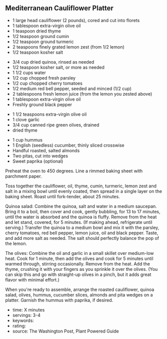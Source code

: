 Mediterranean Cauliflower Platter
-----

- 1 large head cauliflower (2 pounds), cored and cut into florets
- 1 tablespoon extra-virgin olive oil
- 1 teaspoon dried thyme
- 1/2 teaspoon ground cumin
- 1/2 teaspoon ground turmeric
- 2 teaspoons finely grated lemon zest (from 1/2 lemon)
- 1/2 teaspoon kosher salt
<!-- -->
- 3/4 cup dried quinoa, rinsed as needed
- 1/2 teaspoon kosher salt, or more as needed
- 1 1/2 cups water
- 1/2 cup chopped fresh parsley
- 1/2 cup chopped cherry tomatoes
- 1/2 medium red bell pepper, seeded and minced (1/2 cup)
- 2 tablespoons fresh lemon juice (from the lemon you zested above)
- 1 tablespoon extra-virgin olive oil
- Freshly ground black pepper
<!-- -->
- 1 1/2 teaspoons extra-virgin olive oil
- 1 clove garlic
- 3/4 cup canned ripe green olives, drained
- dried thyme
<!-- -->
- 1 cup hummus
- 1 English (seedless) cucumber, thinly sliced crosswise
- Handful roasted, salted almonds
- Two pitas, cut into wedges
- Sweet paprika (optional)

Preheat the oven to 450 degrees. Line a rimmed baking sheet with parchment paper.

Toss together the cauliflower, oil, thyme, cumin, turmeric, lemon zest and salt in a mixing bowl until evenly coated, then spread in a single layer on the baking sheet. Roast until fork-tender, about 25 minutes.

Quinoa salad: Combine the quinoa, salt and water in a medium saucepan. Bring it to a boil, then cover and cook, gently bubbling, for 13 to 17 minutes, until the water is absorbed and the quinoa is fluffy. Remove from the heat and let stand, covered, for 5 minutes. (If making ahead, refrigerate until serving.) Transfer the quinoa to a medium bowl and mix it with the parsley, cherry tomatoes, red bell pepper, lemon juice, oil and black pepper. Taste, and add more salt as needed. The salt should perfectly balance the pop of the lemon.

The olives: Combine the oil and garlic in a small skillet over medium-low heat. Cook for 1 minute, then add the olives and cook for 5 minutes until warmed through, stirring occasionally. Remove from the heat. Add the thyme, crushing it with your fingers as you sprinkle it over the olives. (You can skip this and go with straight-up olives in a pinch, but it adds great flavor with minimal effort.)

When you're ready to assemble, arrange the roasted cauliflower, quinoa salad, olives, hummus, cucumber slices, almonds and pita wedges on a platter. Garnish the hummus with paprika, if desired.

- time: X minutes
- servings: 3-4
- keywords:
- rating:
- source: The Washington Post, Plant Powered Guide
